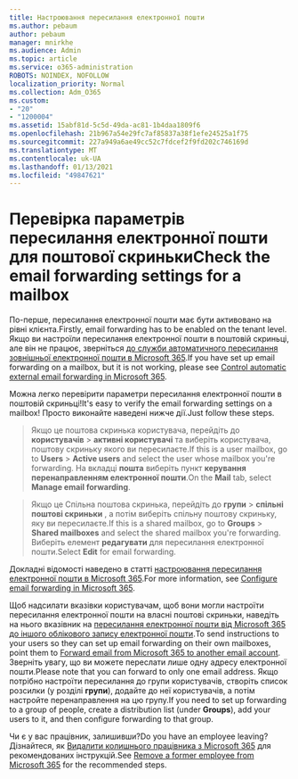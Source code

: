```yaml
---
title: Настроювання пересилання електронної пошти
ms.author: pebaum
author: pebaum
manager: mnirkhe
ms.audience: Admin
ms.topic: article
ms.service: o365-administration
ROBOTS: NOINDEX, NOFOLLOW
localization_priority: Normal
ms.collection: Adm_O365
ms.custom:
- "20"
- "1200004"
ms.assetid: 15abf81d-5c5d-49da-ac81-1b4daa1809f6
ms.openlocfilehash: 21b967a54e29fc7af85837a38f1efe24525a1f75
ms.sourcegitcommit: 227a949a6ae49cc52c7fdcef2f9fd202c746169d
ms.translationtype: MT
ms.contentlocale: uk-UA
ms.lasthandoff: 01/13/2021
ms.locfileid: "49847621"
---
```

# <a name="check-the-email-forwarding-settings-for-a-mailbox"></a><span data-ttu-id="bb731-102">Перевірка параметрів пересилання електронної пошти для поштової скриньки</span><span class="sxs-lookup"><span data-stu-id="bb731-102">Check the email forwarding settings for a mailbox</span></span>

<span data-ttu-id="bb731-103">По-перше, пересилання електронної пошти має бути активовано на рівні клієнта.</span><span class="sxs-lookup"><span data-stu-id="bb731-103">Firstly, email forwarding has to be enabled on the tenant level.</span></span> <span data-ttu-id="bb731-104">Якщо ви настроїли пересилання електронної пошти в поштовій скриньці, але він не працює, зверніться [до служби автоматичного пересилання зовнішньої електронної пошти в Microsoft 365](https://docs.microsoft.com/microsoft-365/security/office-365-security/external-email-forwarding?view=o365-worldwide).</span><span class="sxs-lookup"><span data-stu-id="bb731-104">If you have set up email forwarding on a mailbox, but it is not working, please see [Control automatic external email forwarding in Microsoft 365](https://docs.microsoft.com/microsoft-365/security/office-365-security/external-email-forwarding?view=o365-worldwide).</span></span>

<span data-ttu-id="bb731-105">Можна легко перевірити параметри пересилання електронної пошти в поштовій скриньці!</span><span class="sxs-lookup"><span data-stu-id="bb731-105">It's easy to verify the email forwarding settings on a mailbox!</span></span> <span data-ttu-id="bb731-106">Просто виконайте наведені нижче дії.</span><span class="sxs-lookup"><span data-stu-id="bb731-106">Just follow these steps.</span></span>
  
> <span data-ttu-id="bb731-107">Якщо це поштова скринька користувача, перейдіть до **користувачів** \> **активні користувачі** та виберіть користувача, поштову скриньку якого ви пересилаєте.</span><span class="sxs-lookup"><span data-stu-id="bb731-107">If this is a user mailbox, go to **Users** \> **Active users** and select the user whose mailbox you're forwarding.</span></span> <span data-ttu-id="bb731-108">На вкладці **пошта** виберіть пункт **керування перенаправленням електронної пошти**.</span><span class="sxs-lookup"><span data-stu-id="bb731-108">On the **Mail** tab, select **Manage email forwarding**.</span></span>

> <span data-ttu-id="bb731-109">Якщо це Спільна поштова скринька, перейдіть до **групи** \> **спільні поштові скриньки** , а потім виберіть спільну поштову скриньку, яку ви пересилаєте.</span><span class="sxs-lookup"><span data-stu-id="bb731-109">If this is a shared mailbox, go to **Groups** \> **Shared mailboxes** and select the shared mailbox you're forwarding.</span></span> <span data-ttu-id="bb731-110">Виберіть елемент **редагувати** для пересилання електронної пошти.</span><span class="sxs-lookup"><span data-stu-id="bb731-110">Select **Edit** for email forwarding.</span></span>

<span data-ttu-id="bb731-111">Докладні відомості наведено в статті [настроювання пересилання електронної пошти в Microsoft 365](https://docs.microsoft.com/microsoft-365/admin/email/configure-email-forwarding).</span><span class="sxs-lookup"><span data-stu-id="bb731-111">For more information, see [Configure email forwarding in Microsoft 365](https://docs.microsoft.com/microsoft-365/admin/email/configure-email-forwarding).</span></span>
  
<span data-ttu-id="bb731-112">Щоб надсилати вказівки користувачам, щоб вони могли настроїти пересилання електронної пошти на власні поштові скриньки, наведіть на нього вказівник на [пересилання електронної пошти від Microsoft 365 до іншого облікового запису електронної пошти](https://support.office.com/article/Forward-email-from-Office-365-to-another-email-account-1ed4ee1e-74f8-4f53-a174-86b748ff6a0e).</span><span class="sxs-lookup"><span data-stu-id="bb731-112">To send instructions to your users so they can set up email forwarding on their own mailboxes, point them to [Forward email from Microsoft 365 to another email account](https://support.office.com/article/Forward-email-from-Office-365-to-another-email-account-1ed4ee1e-74f8-4f53-a174-86b748ff6a0e).</span></span> <span data-ttu-id="bb731-113">Зверніть увагу, що ви можете переслати лише одну адресу електронної пошти.</span><span class="sxs-lookup"><span data-stu-id="bb731-113">Please note that you can forward to only one email address.</span></span> <span data-ttu-id="bb731-114">Якщо потрібно настроїти пересилання до групи користувачів, створіть список розсилки (у розділі **групи**), додайте до неї користувачів, а потім настройте перенаправлення на цю групу.</span><span class="sxs-lookup"><span data-stu-id="bb731-114">If you need to set up forwarding to a group of people, create a distribution list (under **Groups**), add your users to it, and then configure forwarding to that group.</span></span>
  
<span data-ttu-id="bb731-115">Чи є у вас працівник, залишивши?</span><span class="sxs-lookup"><span data-stu-id="bb731-115">Do you have an employee leaving?</span></span> <span data-ttu-id="bb731-116">Дізнайтеся, як [Видалити колишнього працівника з Microsoft 365](https://docs.microsoft.com/microsoft-365/admin/add-users/remove-former-employee) для рекомендованих інструкцій.</span><span class="sxs-lookup"><span data-stu-id="bb731-116">See [Remove a former employee from Microsoft 365](https://docs.microsoft.com/microsoft-365/admin/add-users/remove-former-employee) for the recommended steps.</span></span>